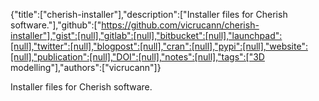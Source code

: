 {"title":["cherish-installer"],"description":["Installer files for Cherish software."],"github":["https://github.com/vicrucann/cherish-installer"],"gist":[null],"gitlab":[null],"bitbucket":[null],"launchpad":[null],"twitter":[null],"blogpost":[null],"cran":[null],"pypi":[null],"website":[null],"publication":[null],"DOI":[null],"notes":[null],"tags":["3D modelling"],"authors":["vicrucann"]}

Installer files for Cherish software.